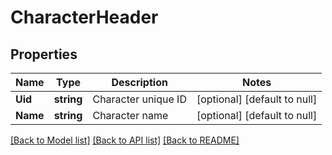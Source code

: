 # CharacterHeader

## Properties
Name | Type | Description | Notes
------------ | ------------- | ------------- | -------------
**Uid** | **string** | Character unique ID | [optional] [default to null]
**Name** | **string** | Character name | [optional] [default to null]

[[Back to Model list]](../README.md#documentation-for-models) [[Back to API list]](../README.md#documentation-for-api-endpoints) [[Back to README]](../README.md)


